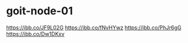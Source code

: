 # goit-node-01
https://ibb.co/JF9L02G https://ibb.co/fNvHYwz https://ibb.co/PhJr6gG https://ibb.co/Dw1DKxv
